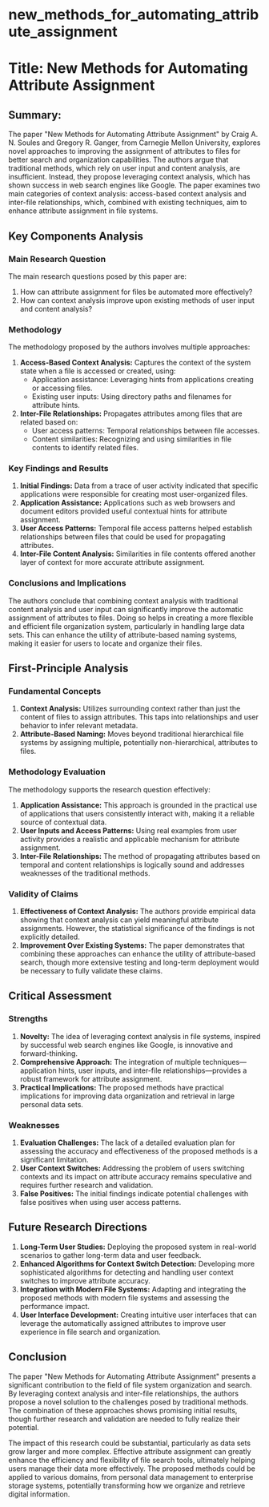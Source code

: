# new_methods_for_automating_attribute_assignment

# Title: New Methods for Automating Attribute Assignment

## Summary:
The paper "New Methods for Automating Attribute Assignment" by Craig A. N. Soules and Gregory R. Ganger, from Carnegie Mellon University, explores novel approaches to improving the assignment of attributes to files for better search and organization capabilities. The authors argue that traditional methods, which rely on user input and content analysis, are insufficient. Instead, they propose leveraging context analysis, which has shown success in web search engines like Google. The paper examines two main categories of context analysis: access-based context analysis and inter-file relationships, which, combined with existing techniques, aim to enhance attribute assignment in file systems.

## Key Components Analysis

### Main Research Question
The main research questions posed by this paper are:
1. How can attribute assignment for files be automated more effectively?
2. How can context analysis improve upon existing methods of user input and content analysis?

### Methodology
The methodology proposed by the authors involves multiple approaches:
1. **Access-Based Context Analysis:** Captures the context of the system state when a file is accessed or created, using:
   - Application assistance: Leveraging hints from applications creating or accessing files.
   - Existing user inputs: Using directory paths and filenames for attribute hints.
2. **Inter-File Relationships:** Propagates attributes among files that are related based on:
   - User access patterns: Temporal relationships between file accesses.
   - Content similarities: Recognizing and using similarities in file contents to identify related files.

### Key Findings and Results
1. **Initial Findings:** Data from a trace of user activity indicated that specific applications were responsible for creating most user-organized files.
2. **Application Assistance:** Applications such as web browsers and document editors provided useful contextual hints for attribute assignment.
3. **User Access Patterns:** Temporal file access patterns helped establish relationships between files that could be used for propagating attributes.
4. **Inter-File Content Analysis:** Similarities in file contents offered another layer of context for more accurate attribute assignment.

### Conclusions and Implications
The authors conclude that combining context analysis with traditional content analysis and user input can significantly improve the automatic assignment of attributes to files. Doing so helps in creating a more flexible and efficient file organization system, particularly in handling large data sets. This can enhance the utility of attribute-based naming systems, making it easier for users to locate and organize their files.

## First-Principle Analysis

### Fundamental Concepts
1. **Context Analysis:** Utilizes surrounding context rather than just the content of files to assign attributes. This taps into relationships and user behavior to infer relevant metadata.
2. **Attribute-Based Naming:** Moves beyond traditional hierarchical file systems by assigning multiple, potentially non-hierarchical, attributes to files.

### Methodology Evaluation
The methodology supports the research question effectively:
1. **Application Assistance:** This approach is grounded in the practical use of applications that users consistently interact with, making it a reliable source of contextual data.
2. **User Inputs and Access Patterns:** Using real examples from user activity provides a realistic and applicable mechanism for attribute assignment.
3. **Inter-File Relationships:** The method of propagating attributes based on temporal and content relationships is logically sound and addresses weaknesses of the traditional methods.

### Validity of Claims
1. **Effectiveness of Context Analysis:** The authors provide empirical data showing that context analysis can yield meaningful attribute assignments. However, the statistical significance of the findings is not explicitly detailed.
2. **Improvement Over Existing Systems:** The paper demonstrates that combining these approaches can enhance the utility of attribute-based search, though more extensive testing and long-term deployment would be necessary to fully validate these claims.

## Critical Assessment

### Strengths
1. **Novelty:** The idea of leveraging context analysis in file systems, inspired by successful web search engines like Google, is innovative and forward-thinking.
2. **Comprehensive Approach:** The integration of multiple techniques—application hints, user inputs, and inter-file relationships—provides a robust framework for attribute assignment.
3. **Practical Implications:** The proposed methods have practical implications for improving data organization and retrieval in large personal data sets.

### Weaknesses
1. **Evaluation Challenges:** The lack of a detailed evaluation plan for assessing the accuracy and effectiveness of the proposed methods is a significant limitation.
2. **User Context Switches:** Addressing the problem of users switching contexts and its impact on attribute accuracy remains speculative and requires further research and validation.
3. **False Positives:** The initial findings indicate potential challenges with false positives when using user access patterns.

## Future Research Directions
1. **Long-Term User Studies:** Deploying the proposed system in real-world scenarios to gather long-term data and user feedback.
2. **Enhanced Algorithms for Context Switch Detection:** Developing more sophisticated algorithms for detecting and handling user context switches to improve attribute accuracy.
3. **Integration with Modern File Systems:** Adapting and integrating the proposed methods with modern file systems and assessing the performance impact.
4. **User Interface Development:** Creating intuitive user interfaces that can leverage the automatically assigned attributes to improve user experience in file search and organization.

## Conclusion

The paper "New Methods for Automating Attribute Assignment" presents a significant contribution to the field of file system organization and search. By leveraging context analysis and inter-file relationships, the authors propose a novel solution to the challenges posed by traditional methods. The combination of these approaches shows promising initial results, though further research and validation are needed to fully realize their potential.

The impact of this research could be substantial, particularly as data sets grow larger and more complex. Effective attribute assignment can greatly enhance the efficiency and flexibility of file search tools, ultimately helping users manage their data more effectively. The proposed methods could be applied to various domains, from personal data management to enterprise storage systems, potentially transforming how we organize and retrieve digital information.